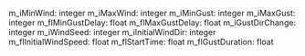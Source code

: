 m_iMinWind: integer
m_iMaxWind: integer
m_iMinGust: integer
m_iMaxGust: integer
m_flMinGustDelay: float
m_flMaxGustDelay: float
m_iGustDirChange: integer
m_iWindSeed: integer
m_iInitialWindDir: integer
m_flInitialWindSpeed: float
m_flStartTime: float
m_flGustDuration: float